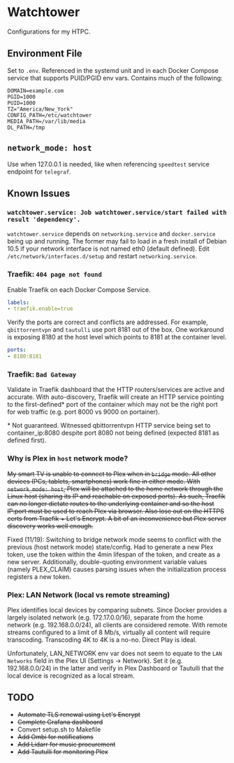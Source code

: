 # Watchtower

Configurations for my HTPC.

## Environment File

Set to `.env`. Referenced in the systemd unit and in each Docker Compose service that supports PUID/PGID env vars. Contains much of the following:

```
DOMAIN=example.com
PGID=1000
PUID=1000
TZ="America/New_York"
CONFIG_PATH=/etc/watchtower
MEDIA_PATH=/var/lib/media
DL_PATH=/tmp
```

## `network_mode: host`
Use when 127.0.0.1 is needed, like when referencing `speedtest` service endpoint for `telegraf`.

## Known Issues

### `watchtower.service: Job watchtower.service/start failed with result 'dependency'.`
`watchtower.service` depends on `networking.service` and `docker.service` being up and running. The former may fail to load in a fresh install of Debian 10.5 if your network interface is not named eth0 (default defined). Edit `/etc/network/interfaces.d/setup` and restart `networking.service`.

### Traefik: `404 page not found`
Enable Traefik on each Docker Compose Service.

```yaml
labels:
- traefik.enable=true
```

Verify the ports are correct and conflicts are addressed. For example, `qbittorrentvpn` and `tautulli` use port 8181 out of the box. One workaround is exposing 8180 at the host level which points to 8181 at the container level.

```yaml
ports:
- 8180:8181
```

### Traefik: `Bad Gateway`
Validate in Traefik dashboard that the HTTP routers/services are active and accurate. With auto-discovery, Traefik will create an HTTP service pointing to the first-defined\* port of the container which may not be the right port for web traffic (e.g. port 8000 vs 9000 on portainer).

\* Not guaranteed. Witnessed qbittorrentvpn HTTP service being set to container\_ip:8080 despite port 8080 not being defined (expected 8181 as defined first).

### Why is Plex in `host` network mode?
~~My smart TV is unable to connect to Plex when in `bridge` mode. All other devices (PCs, tablets, smartphones) work fine in either mode. With `network_mode: host`, Plex will be attached to the home network through the Linux host (sharing its IP and reachable on exposed ports). As such, Traefik can no longer dictate routes to the underlying container and so the host IP:port must be used to reach Plex via browser. Also lose out on the HTTPS certs from Traefik + Let's Encrypt. A bit of an inconvenience but Plex server discovery works well enough.~~

Fixed (11/19): Switching to bridge network mode seems to conflict with the previous (host network mode) state/config. Had to generate a new Plex token, use the token within the 4min lifespan of the token, and create as a new server. Additionally, double-quoting environment variable values (namely PLEX\_CLAIM) causes parsing issues when the initialization process registers a new token.

### Plex: LAN Network (local vs remote streaming)
Plex identifies local devices by comparing subnets. Since Docker provides a largely isolated network (e.g. 172.17.0.0/16), separate from the home network (e.g. 192.168.0.0/24), all clients are considered remote. With remote streams configured to a limit of 8 Mb/s, virtually all content will require transcoding. Transcoding 4K to 4K is a no-no. Direct Play is ideal.

Unfortunately, LAN\_NETWORK env var does not seem to equate to the `LAN Networks` field in the Plex UI (Settings -> Network). Set it (e.g. 192.168.0.0/24) in the latter and verify in Plex Dashboard or Tautulli that the local device is recognized as a local stream.

## TODO

* ~~Automate TLS renewal using Let's Encrypt~~
* ~~Complete Grafana dashboard~~
* Convert setup.sh to Makefile
* ~~Add Ombi for notifications~~
* ~~Add Lidarr for music procurement~~
* ~~Add Tautulli for monitoring Plex~~
